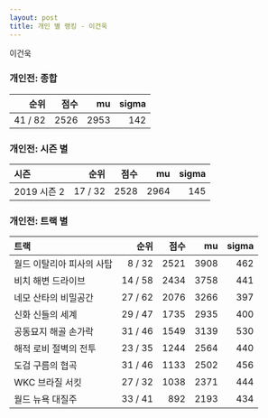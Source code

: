 ```yaml
---
layout: post
title: 개인 별 랭킹 - 이건욱
---
```


이건욱

### 개인전: 종합

| 순위 | 점수 | mu | sigma |
|---:|---:|---:|---:|
| 41 / 82 | 2526 | 2953 | 142 |

### 개인전: 시즌 별

| 시즌 | 순위 | 점수 | mu | sigma |
|:---|---:|---:|---:|---:|
| 2019 시즌 2 | 17 / 32 | 2528 | 2964 | 145 |

### 개인전: 트랙 별

| 트랙 | 순위 | 점수 | mu | sigma |
|:---|---:|---:|---:|---:|
| 월드 이탈리아 피사의 사탑 | 8 / 32 | 2521 | 3908 | 462 |
| 비치 해변 드라이브 | 14 / 58 | 2434 | 3758 | 441 |
| 네모 산타의 비밀공간 | 27 / 62 | 2076 | 3266 | 397 |
| 신화 신들의 세계 | 29 / 47 | 1735 | 2935 | 400 |
| 공동묘지 해골 손가락 | 31 / 46 | 1549 | 3139 | 530 |
| 해적 로비 절벽의 전투 | 23 / 35 | 1244 | 2564 | 440 |
| 도검 구름의 협곡 | 31 / 46 | 1133 | 2502 | 456 |
| WKC 브라질 서킷 | 27 / 32 | 1038 | 2371 | 444 |
| 월드 뉴욕 대질주 | 33 / 41 | 892 | 2193 | 434 |
